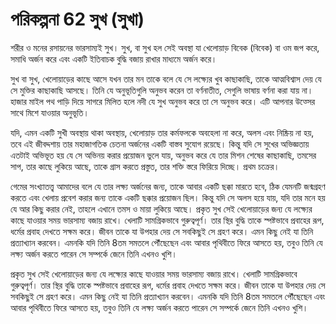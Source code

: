 # পরিকল্পনা 62 সুখ (সুখা)

শরীর ও মনের রসায়নের ভারসাম্যই সুখ। সুখ, বা সুখ হল সেই অবস্থা যা খেলোয়াড় বিবেক (বিবেক) বা ওম জপ করে, সমাধি অর্জন করে এবং একটি ইতিবাচক বুদ্ধি বজায় রাখার মাধ্যমে অর্জন করে।

সুখ বা সুখ, খেলোয়াড়ের কাছে আসে যখন তার মন তাকে বলে যে সে লক্ষ্যের খুব কাছাকাছি, তাকে আত্মবিশ্বাস দেয় যে সে মুক্তির কাছাকাছি আসছে। তিনি যে অনুভূতিগুলি অনুভব করেন তা বর্ণনাতীত, সেগুলি ভাষায় বর্ণনা করা যায় না। হাজার মাইল পথ পাড়ি দিয়ে সাগরে মিলিত হলে নদী যে সুখ অনুভব করে তা সে অনুভব করে। এটি আপনার উত্সের সাথে মিশে যাওয়ার অনুভূতি।

যদি, এমন একটি সুখী অবস্থায় থাকা অবস্থায়, খেলোয়াড় তার কর্মফলকে অবহেলা না করে, অলস এবং নিষ্ক্রিয় না হয়, তবে এই জীবদ্দশায় তার মহাজাগতিক চেতনা অর্জনের একটি বাস্তব সুযোগ রয়েছে। কিন্তু যদি সে সুখের অভিজ্ঞতায় এতটাই অভিভূত হয় যে সে অভিনয় করার প্রয়োজন ভুলে যায়, অনুভব করে যে তার মিশন শেষের কাছাকাছি, তমসের সাপ, তার কাছে লুকিয়ে আছে, তাকে গ্রাস করতে প্রস্তুত, তার শক্তি স্তরে ফিরিয়ে দিচ্ছে। প্রথম চক্রের।

গেমের সংখ্যাতত্ত্ব আমাদের বলে যে তার লক্ষ্য অর্জনের জন্য, তাকে আবার একটি ছক্কা মারতে হবে, ঠিক যেমনটি জন্মগ্রহণ করতে এবং খেলায় প্রবেশ করার জন্য তাকে একটি ছক্কার প্রয়োজন ছিল। কিন্তু যদি সে অলস হয়ে যায়, যদি তার মনে হয় যে আর কিছু করার নেই, তাহলে এখানে তমস ও মায়া লুকিয়ে আছে। প্রকৃত সুখ সেই খেলোয়াড়ের জন্য যে লক্ষ্যের কাছে যাওয়ার সময় ভারসাম্য বজায় রাখে। খেলাটি সামগ্রিকভাবে গুরুত্বপূর্ণ। তার স্থির বুদ্ধি তাকে স্পষ্টভাবে প্রবাহের রূপ, ধর্মের প্রবাহ দেখতে সক্ষম করে। জীবন তাকে যা উপহার দেয় সে সবকিছুই সে গ্রহণ করে। এমন কিছু নেই যা তিনি প্রত্যাখ্যান করবেন। এমনকি যদি তিনি 8তম সমতলে পৌঁছেছেন এবং আবার পৃথিবীতে ফিরে আসতে হয়, তবুও তিনি যে লক্ষ্য অর্জন করতে পারেন সে সম্পর্কে জেনে তিনি এখনও খুশি।

প্রকৃত সুখ সেই খেলোয়াড়ের জন্য যে লক্ষ্যের কাছে যাওয়ার সময় ভারসাম্য বজায় রাখে। খেলাটি সামগ্রিকভাবে গুরুত্বপূর্ণ। তার স্থির বুদ্ধি তাকে স্পষ্টভাবে প্রবাহের রূপ, ধর্মের প্রবাহ দেখতে সক্ষম করে। জীবন তাকে যা উপহার দেয় সে সবকিছুই সে গ্রহণ করে। এমন কিছু নেই যা তিনি প্রত্যাখ্যান করবেন। এমনকি যদি তিনি 8তম সমতলে পৌঁছেছেন এবং আবার পৃথিবীতে ফিরে আসতে হয়, তবুও তিনি যে লক্ষ্য অর্জন করতে পারেন সে সম্পর্কে জেনে তিনি এখনও খুশি।

